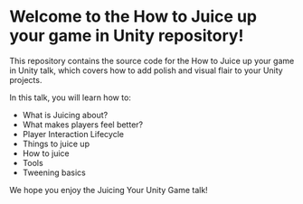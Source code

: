 # Welcome to the How to Juice up your game in Unity repository!

This repository contains the source code for the How to Juice up your game in Unity talk, which covers how to add polish and visual flair to your Unity projects.

In this talk, you will learn how to:

- What is Juicing about?
- What makes players feel better?
- Player Interaction Lifecycle
- Things to juice up
- How to juice
- Tools
- Tweening basics

We hope you enjoy the Juicing Your Unity Game talk!
